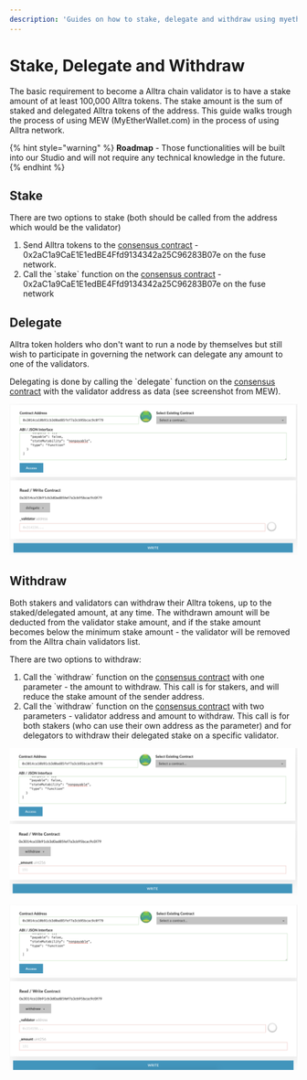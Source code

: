 ```yaml
---
description: 'Guides on how to stake, delegate and withdraw using myetherwallet.com'
---
```


# Stake, Delegate and Withdraw

The basic requirement to become a Alltra chain validator is to have a stake amount of at least 100,000 Alltra tokens. The stake amount is the sum of staked and delegated Alltra tokens of the address. This guide walks trough the process of using MEW \(MyEtherWallet.com\) in the process of using Alltra network.

{% hint style="warning" %}
**Roadmap** - Those functionalities will be built into our Studio and will not require any technical knowledge in the future.
{% endhint %}

## Stake

There are two options to stake \(both should be called from the address which would be the validator\)

1. Send Alltra tokens to the [consensus contract](https://alltra.global/address/0x2aC1a9CaE1E1edBE4Ffd9134342a25C96283B07e) - 0x2aC1a9CaE1E1edBE4Ffd9134342a25C96283B07e on the fuse network.
2. Call the \`stake\` function on the [consensus contract](https://alltra.global/address/0x2aC1a9CaE1E1edBE4Ffd9134342a25C96283B07e) - 0x2aC1a9CaE1E1edBE4Ffd9134342a25C96283B07e on the fuse network

 

## Delegate

Alltra token holders who don't want to run a node by themselves but still wish to participate in governing the network can delegate any amount to one of the validators.

Delegating is done by calling the \`delegate\` function on the [consensus contract](https://alltra.global/address/0x2aC1a9CaE1E1edBE4Ffd9134342a25C96283B07e) with the validator address as data \(see screenshot from MEW\).

![delegate](../../.gitbook/assets/screen-shot-2019-09-04-at-14.59.27.png)

## Withdraw

Both stakers and validators can withdraw their Alltra tokens, up to the staked/delegated amount, at any time. The withdrawn amount will be deducted from the validator stake amount, and if the stake amount becomes below the minimum stake amount - the validator will be removed from the Alltra chain validators list.

There are two options to withdraw:

1. Call the \`withdraw\` function on the [consensus contract](https://alltra.global/address/0x2aC1a9CaE1E1edBE4Ffd9134342a25C96283B07e) with one parameter - the amount to withdraw. This call is for stakers, and will reduce the stake amount of the sender address.
2. Call the \`withdraw\` function on the [consensus contract](https://alltra.global/address/0x2aC1a9CaE1E1edBE4Ffd9134342a25C96283B07e) with two parameters - validator address and amount to withdraw. This call is for both stakers \(who can use their own address as the parameter\) and for delegators to withdraw their delegated stake on a specific validator.

![withdraw option \#1](../../.gitbook/assets/screen-shot-2019-09-04-at-15.01.15.png)

![withdraw option \#2](../../.gitbook/assets/screen-shot-2019-09-04-at-15.01.25.png)

